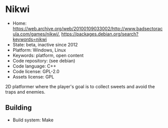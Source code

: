 # Nikwi

- Home: https://web.archive.org/web/20100109033002/http://www.badsectoracula.com/games/nikwi/, https://packages.debian.org/search?keywords=nikwi
- State: beta, inactive since 2012
- Platform: Windows, Linux
- Keywords: platform, open content
- Code repository: (see debian)
- Code language: C++
- Code license: GPL-2.0
- Assets license: GPL

2D platformer where the player's goal is to collect sweets and avoid the traps and enemies.

## Building

- Build system: Make

